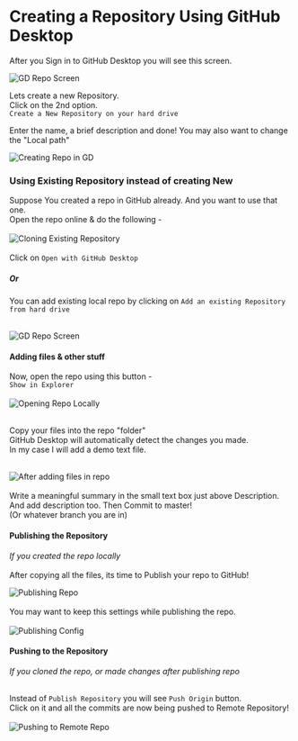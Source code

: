 # Creating a Repository Using GitHub Desktop

After you Sign in to GitHub Desktop you will see this screen.

![GD Repo Screen](Assets/Gd_Repo_Screen.png)<br>

Lets create a new Repository.<br>
Click on the 2nd option.<br>
`Create a New Repository on your hard drive`<br>

Enter the name, a brief description and done!
You may also want to change the "Local path"

![Creating Repo in GD](Assets/Creating_Repo_in_Gd.png)<br>

### Using Existing Repository instead of creating New

Suppose You created a repo in GitHub already. And you want to use that one.
<br>Open the repo online & do the following - <br><br>
![Cloning Existing Repository](Assets/Cloning_Repo_Into_Gd.png)<br><Br>
Click on `Open with GitHub Desktop`
<br>

##### Or<br>

You can add existing local repo by clicking on `Add an existing Repository from hard drive`<br><br>

![GD Repo Screen](Assets/Gd_Repo_Screen.png)<br>

#### Adding files & other stuff

Now, open the repo using this button -<br>
`Show in Explorer`<br><br>
![Opening Repo Locally](Assets/Opening_Repo_locally.png)<br><br>

Copy your files into the repo "folder"<br>
GitHub Desktop will automatically detect the changes you made.<br>
In my case I will add a demo text file.<br><br>

![After adding files in repo](Assets/Adding_Files_in_Gd.png)
<br><br>
Write a meaningful summary in the small text box just above Description. And add description too. Then Commit to master!<br>
(Or whatever branch you are in)

#### Publishing the Repository

_If you created the repo locally_<br><br>
After copying all the files, its time to Publish your repo to GitHub!

![Publishing Repo](Assets/Publishing_Repo.png)
<br><br>
You may want to keep this settings while publishing the repo.<br><br>
![Publishing Config](Assets/Publishing_config.png)

#### Pushing to the Repository

_If you cloned the repo, or made changes after publishing repo_<br><br>

Instead of `Publish Repository` you will see `Push Origin` button.<br> Click on it and all the commits are now being pushed to Remote Repository!<br><br>
![Pushing to Remote Repo](Assets/Push_Origin_in_Gd.png)
